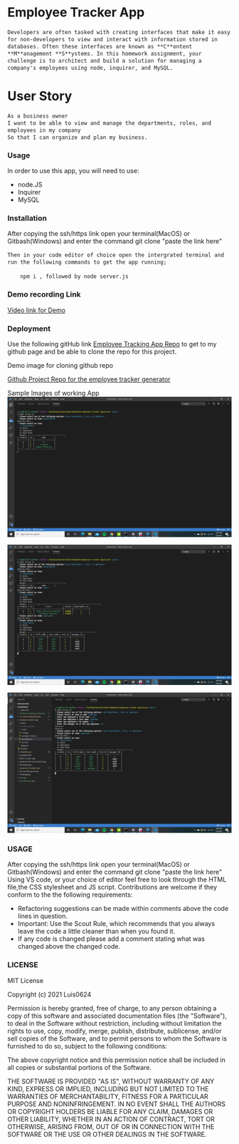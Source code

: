 # Employee Tracker App

    Developers are often tasked with creating interfaces that make it easy for non-developers to view and interact with information stored in databases. Often these interfaces are known as **C**ontent **M**anagement **S**ystems. In this homework assignment, your challenge is to architect and build a solution for managing a company's employees using node, inquirer, and MySQL.

# User Story

    As a business owner
    I want to be able to view and manage the departments, roles, and employees in my company
    So that I can organize and plan my business.

### Usage
  
  In order to use this app, you will need to use:

  * node.JS
  * Inquirer
  * MySQL


### Installation
After copying the ssh/https link open your terminal(MacOS) or Gitbash(Windows) and enter the command git clone "paste the link here"

    Then in your code editor of choice open the intergrated terminal and run the following commands to get the app running;

        npm i , followed by node server.js

  
### Demo recording Link
[Video link for Demo](https://drive.google.com/file/d/17uN4m0JxQAKAb0uCzi87hLTvSTyFV8P6/view?usp=sharing)

### Deployment

Use the following gitHub link [Employee Tracking App Repo](https://github.com/Luis0624/employee-tracker-app) to get to my github page and be able to clone the repo for this project.

Demo image for cloning github repo

[Github Project Repo for the employee tracker generator](https://github.com/Luis0624/employee-tracker-app)

Sample Images of working App
![Working Demo Picture ](Assets/images/DemoViewing.png)



![Working Demo Picture ](Assets/images/DemoViewingAll.png)



![Working Demo Picture ](Assets/images/DemoAdding.png)


### USAGE
After copying the ssh/https link open your terminal(MacOS) or Gitbash(Windows) and enter the command git clone "paste the link here"
Using VS code, or your choice of editor feel free to look through the HTML file,the CSS stylesheet and JS script. Contributions are welcome if they conform to the the following requirements:

* Refactoring suggestions can be made within comments above the code lines in question.
* Important: Use the Scout Rule, which recommends that you always leave the code a little cleaner than when you found it.
* If any code is changed please add a comment stating what was changed above the changed code.


### LICENSE
 MIT License

Copyright (c) 2021 Luis0624

Permission is hereby granted, free of charge, to any person obtaining a copy
of this software and associated documentation files (the "Software"), to deal
in the Software without restriction, including without limitation the rights
to use, copy, modify, merge, publish, distribute, sublicense, and/or sell
copies of the Software, and to permit persons to whom the Software is
furnished to do so, subject to the following conditions:

The above copyright notice and this permission notice shall be included in all
copies or substantial portions of the Software.

THE SOFTWARE IS PROVIDED "AS IS", WITHOUT WARRANTY OF ANY KIND, EXPRESS OR
IMPLIED, INCLUDING BUT NOT LIMITED TO THE WARRANTIES OF MERCHANTABILITY,
FITNESS FOR A PARTICULAR PURPOSE AND NONINFRINGEMENT. IN NO EVENT SHALL THE
AUTHORS OR COPYRIGHT HOLDERS BE LIABLE FOR ANY CLAIM, DAMAGES OR OTHER
LIABILITY, WHETHER IN AN ACTION OF CONTRACT, TORT OR OTHERWISE, ARISING FROM,
OUT OF OR IN CONNECTION WITH THE SOFTWARE OR THE USE OR OTHER DEALINGS IN THE
SOFTWARE.

